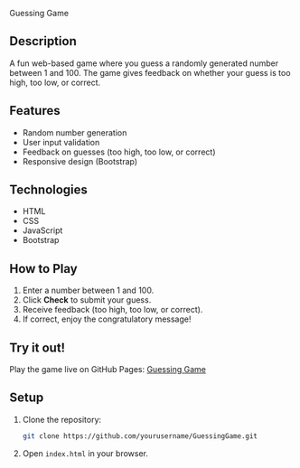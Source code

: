  Guessing Game

## Description
A fun web-based game where you guess a randomly generated number between 1 and 100. The game gives feedback on whether your guess is too high, too low, or correct.

## Features
- Random number generation
- User input validation
- Feedback on guesses (too high, too low, or correct)
- Responsive design (Bootstrap)

## Technologies
- HTML
- CSS
- JavaScript
- Bootstrap

## How to Play
1. Enter a number between 1 and 100.
2. Click **Check** to submit your guess.
3. Receive feedback (too high, too low, or correct).
4. If correct, enjoy the congratulatory message!

## Try it out!
Play the game live on GitHub Pages: [Guessing Game](https://akshaysatheesh11.github.io/GuessingGame/)

## Setup
1. Clone the repository:
   ```bash
   git clone https://github.com/yourusername/GuessingGame.git
   ```
2. Open `index.html` in your browser.


